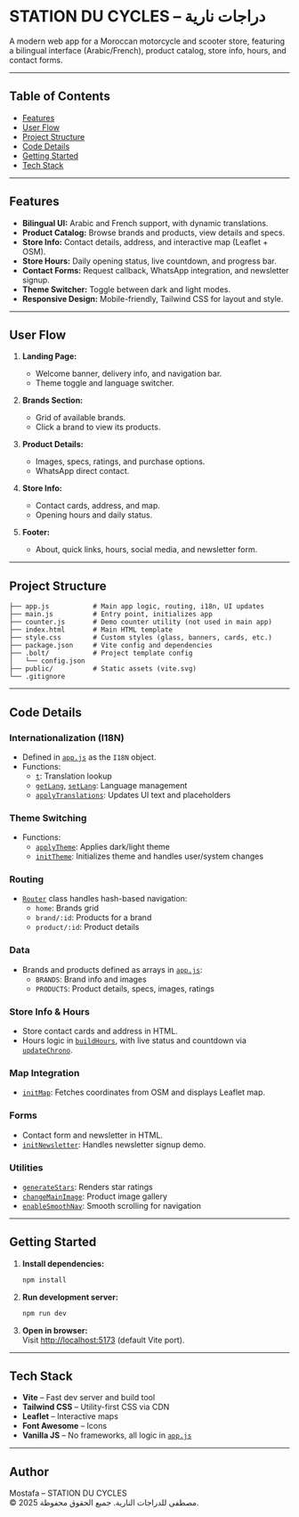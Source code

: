 # STATION DU CYCLES – دراجات نارية

A modern web app for a Moroccan motorcycle and scooter store, featuring a bilingual interface (Arabic/French), product catalog, store info, hours, and contact forms.

---

## Table of Contents

- [Features](#features)
- [User Flow](#user-flow)
- [Project Structure](#project-structure)
- [Code Details](#code-details)
- [Getting Started](#getting-started)
- [Tech Stack](#tech-stack)

---

## Features

- **Bilingual UI:** Arabic and French support, with dynamic translations.
- **Product Catalog:** Browse brands and products, view details and specs.
- **Store Info:** Contact details, address, and interactive map (Leaflet + OSM).
- **Store Hours:** Daily opening status, live countdown, and progress bar.
- **Contact Forms:** Request callback, WhatsApp integration, and newsletter signup.
- **Theme Switcher:** Toggle between dark and light modes.
- **Responsive Design:** Mobile-friendly, Tailwind CSS for layout and style.

---

## User Flow

1. **Landing Page:**  
   - Welcome banner, delivery info, and navigation bar.
   - Theme toggle and language switcher.

2. **Brands Section:**  
   - Grid of available brands.
   - Click a brand to view its products.

3. **Product Details:**  
   - Images, specs, ratings, and purchase options.
   - WhatsApp direct contact.

4. **Store Info:**  
   - Contact cards, address, and map.
   - Opening hours and daily status.

5. **Footer:**  
   - About, quick links, hours, social media, and newsletter form.

---

## Project Structure

```
├── app.js           # Main app logic, routing, i18n, UI updates
├── main.js          # Entry point, initializes app
├── counter.js       # Demo counter utility (not used in main app)
├── index.html       # Main HTML template
├── style.css        # Custom styles (glass, banners, cards, etc.)
├── package.json     # Vite config and dependencies
├── .bolt/           # Project template config
│   └── config.json
├── public/          # Static assets (vite.svg)
└── .gitignore
```

---

## Code Details

### Internationalization (I18N)

- Defined in [`app.js`](app.js) as the `I18N` object.
- Functions:  
  - [`t`](app.js): Translation lookup  
  - [`getLang`](app.js), [`setLang`](app.js): Language management  
  - [`applyTranslations`](app.js): Updates UI text and placeholders

### Theme Switching

- Functions:  
  - [`applyTheme`](app.js): Applies dark/light theme  
  - [`initTheme`](app.js): Initializes theme and handles user/system changes

### Routing

- [`Router`](app.js) class handles hash-based navigation:
  - `home`: Brands grid
  - `brand/:id`: Products for a brand
  - `product/:id`: Product details

### Data

- Brands and products defined as arrays in [`app.js`](app.js):
  - `BRANDS`: Brand info and images
  - `PRODUCTS`: Product details, specs, images, ratings

### Store Info & Hours

- Store contact cards and address in HTML.
- Hours logic in [`buildHours`](app.js), with live status and countdown via [`updateChrono`](app.js).

### Map Integration

- [`initMap`](app.js): Fetches coordinates from OSM and displays Leaflet map.

### Forms

- Contact form and newsletter in HTML.
- [`initNewsletter`](app.js): Handles newsletter signup demo.

### Utilities

- [`generateStars`](app.js): Renders star ratings
- [`changeMainImage`](app.js): Product image gallery
- [`enableSmoothNav`](app.js): Smooth scrolling for navigation

---

## Getting Started

1. **Install dependencies:**
   ```sh
   npm install
   ```
2. **Run development server:**
   ```sh
   npm run dev
   ```
3. **Open in browser:**  
   Visit [http://localhost:5173](http://localhost:5173) (default Vite port).

---

## Tech Stack

- **Vite** – Fast dev server and build tool
- **Tailwind CSS** – Utility-first CSS via CDN
- **Leaflet** – Interactive maps
- **Font Awesome** – Icons
- **Vanilla JS** – No frameworks, all logic in [`app.js`](app.js)

---

## Author

Mostafa – STATION DU CYCLES  
© 2025 مصطفى للدراجات النارية. جميع الحقوق محفوظة.
